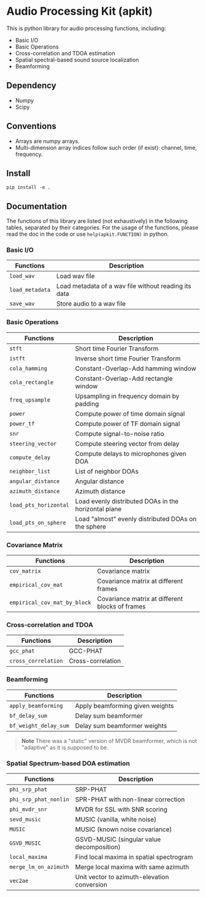 Audio Processing Kit (apkit)
============================

This is python library for audio processing functions, including:

* Basic I/O
* Basic Operations
* Cross-correlation and TDOA estimation
* Spatial spectral-based sound source localization
* Beamforming

Dependency
----------

* Numpy
* Scipy

Conventions
-----------

* Arrays are numpy arrays.
* Multi-dimension array indices follow such order (if exist): channel, time, frequency.

Install
-------

```
pip install -e .
```

Documentation
-------------

The functions of this library are listed (not exhaustively) in the following tables, separated by their categories. For the usage of the functions, please read the doc in the code or use `help(apkit.FUNCTION)` in python.

### Basic I/O

| Functions       | Description                                          |
| --------------- | ---------------------------------------------------- |
| `load_wav`      | Load wav file                                        |
| `load_metadata` | Load metadata of a wav file without reading its data |
| `save_wav`      | Store audio to a wav file                            |

### Basic Operations

| Functions             | Description                                          |
| --------------------- | ---------------------------------------------------- |
| `stft`                | Short time Fourier Transform                         |
| `istft`               | Inverse short time Fourier Transform                 |
| `cola_hamming`        | Constant-Overlap-Add hamming window                  |
| `cola_rectangle`      | Constant-Overlap-Add rectangle window                |
| `freq_upsample`       | Upsampling in frequency domain by padding            |
| `power`               | Compute power of time domain signal                  |
| `power_tf`            | Compute power of TF domain signal                    |
| `snr`                 | Compute signal-to-noise ratio                        |
| `steering_vector`     | Compute steering vector from delay                   |
| `compute_delay`       | Compute delays to microphones given DOA              |
| `neighbor_list`       | List of neighbor DOAs                                |
| `angular_distance`    | Angular distance                                     |
| `azimuth_distance`    | Azimuth distance                                     |
| `load_pts_horizontal` | Load evenly distributed DOAs in the horizontal plane |
| `load_pts_on_sphere`  | Load "almost" evenly distributed DOAs on the sphere  |

### Covariance Matrix

| Functions                    | Description                                     |
| ---------------------------- | ----------------------------------------------- |
| `cov_matrix`                 | Covariance matrix                               |
| `empirical_cov_mat`          | Covariance matrix at different frames           |
| `empirical_cov_mat_by_block` | Covariance matrix at different blocks of frames |

### Cross-correlation and TDOA

| Functions           | Description       |
| ------------------- | ----------------- |
| `gcc_phat`          | GCC-PHAT          |
| `cross_correlation` | Cross-correlation |

### Beamforming

| Functions             | Description                     |
| --------------------- | ------------------------------- |
| `apply_beamforming`   | Apply beamforming given weights |
| `bf_delay_sum`        | Delay sum beamformer            |
| `bf_weight_delay_sum` | Delay sum beamformer weights    |

> **Note**
> There was a "static" version of MVDR beamformer, which is not "adaptive" as it is supposed to be.

### Spatial Spectrum-based DOA estimation

| Functions             | Description                                 |
| --------------------- | ------------------------------------------- |
| `phi_srp_phat`        | SRP-PHAT                                    |
| `phi_srp_phat_nonlin` | SPR-PHAT with non-linear correction         |
| `phi_mvdr_snr`        | MVDR for SSL with SNR scoring               |
| `sevd_music`          | MUSIC (vanilla, white noise)                |
| `MUSIC`               | MUSIC (known noise covariance)              |
| `GSVD_MUSIC`          | GSVD-MUSIC (singular value decomposition)   |
| `local_maxima`        | Find local maxima in spatial spectrogram    |
| `merge_lm_on_azimuth` | Merge local maxima with same azimuth        |
| `vec2ae`              | Unit vector to azimuth-elevation conversion |

